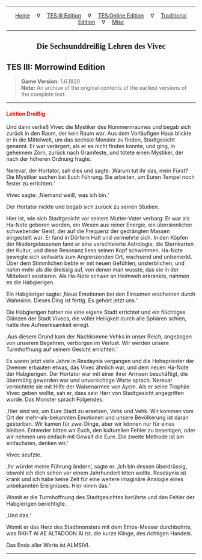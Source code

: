 
---

<!-- Jekyll Page Links -->

<center>
<a href="../../../../index.html">Home</a>
&emsp;&nabla;&emsp;
<a href="../../../index-tes3.html">TES:III Edition</a>
&emsp;&nabla;&emsp;
<a href="../../../index-teso.html">TES:Online Edition</a>
&emsp;&nabla;&emsp;
<a href="../../../index-traditional.html">Traditional Edition</a>
&emsp;&nabla;&emsp;
<a href="../../../index-misc.html">Misc</a>
</center>

<!-- Markdown Body Below: -->

---

<center>
<h2><span style="font-family:Georgia">Die Sechsunddreißig Lehren des Vivec</span></h2>
</center>

## TES III: Morrowind Edition

> __Game Version:__ 1.6.1820\
> __Note:__ An archive of the original contents of the earliest versions of the complete text.

---

#### <span style="color:red">Lektion Dreißig</span>

Und dann verließ Vivec die Mystiker des Nummernraumes und begab sich zurück in den Raum, der kein Raum war. Aus dem Vorläufigen Haus blickte er in die Mittelwelt, um das sechste Monster zu finden, Stadtgesicht genannt. Er war verärgert, als er es nicht finden konnte, und ging, in geheimem Zorn, zurück nach Gramfeste, und tötete einen Mystiker, der nach der höheren Ordnung fragte.

Nerevar, der Hortator, sah dies und sagte: ‚Warum tut ihr das, mein Fürst? Die Mystiker suchen bei Euch Führung. Sie arbeiten, um Euren Tempel noch fester zu errichten.‘

Vivec sagte: ‚Niemand weiß, was ich bin.‘

Der Hortator nickte und begab sich zurück zu seinen Studien.

Hier ist, wie sich Stadtgesicht vor seinem Mutter-Vater verbarg: Er war als Ha-Note geboren worden, ein Wesen aus reiner Energie, ein übersinnlicher schwebender Geist, der auf die Frequenz der gedrängten Massen eingestellt war. Er fand in Dörfern Halt und vermehrte sich. In den Köpfen der Niedergelassenen fand er eine verschleierte Astrologie, die Sternkarten der Kultur, und diese Resonanz liess seinen Kopf schwimmen. Ha-Note bewegte sich seitwärts zum Angrenzenden Ort, wachsend und unbemerkt. Über dem Stimmlichen bebte er mit neuen Gefühlen, unsterblichen, und nahm mehr als die dreissig auf, von denen man wusste, das sie in der Mittelwelt existieren. Als Ha-Note schwer an Heimweh erkrankte, nahmen es die Habgierigen.

Ein Habgieriger sagte: ‚Neue Emotionen bei den Einsamen erscheinen durch Wahnsinn. Dieses Ding ist fertig. Es gehört jetzt uns.‘

Die Habgierigen hatten nie eine eigene Stadt errichtet und ein flüchtiges Glänzen der Stadt Vivecs, die voller Heiligkeit durch alle Sphären schien, hatte ihre Aufmerksamkeit erregt.

‚Aus diesem Grund kam der Nachkomme Vehks in unser Reich, angezogen von unserem Begehren, verborgen im Verlust. Wir werden unsere Turmhoffnung auf seinem Gesicht errichten.‘

Es waren jetzt viele Jahre in Resdaynia vergangen und die Hohepriester der Dwemer erbauten etwas, das Vivec ähnlich war, und dem neuen Ha-Note der Habgierigen. Der Hortator war mit einer ihrer Armeen beschäftigt, die übermütig geworden war und unvorsichtige Worte sprach. Nerevar vernichtete sie mit Hilfe der Waisenarmee von Ayem. Als er seine Trophäe Vivec geben wollte, sah er, dass sein Herr von Stadtgesicht angegriffen wurde. Das Monster sprach Folgendes:

‚Hier sind wir, um Eure Stadt zu ersetzen, Vehk und Vehk. Wir kommen vom Ort der mehr-als-bekannten Emotionen und unsere Bevölkerung ist daran gestorben. Wir kamen für zwei Dinge, aber wir können nur für eines bleiben. Entweder bitten wir Euch, den kulturellen Fehler zu beseitigen, oder wir nehmen uns einfach mit Gewalt die Eure. Die zweite Methode ist am einfachsten, denken wir.‘

Vivec seufzte.

‚Ihr würdet meine Führung ändern‘, sagte er. ‚Ich bin dessen überdrüssig, obwohl ich dich schon vor einem Jahrhundert töten wollte. Resdaynia ist krank und ich habe keine Zeit für eine weitere imaginäre Analogie eines unbekannten Ereignisses. Hier nimm das.‘

Womit er die Turmhoffnung des Stadtgesichtes berührte und den Fehler der Habgierigen berichtigte.

‚Und das.‘

Womit er das Herz des Stadtmonsters mit dem Ethos-Messer durchbohrte, was RKHT AI AE ALTADOON AI ist, die kurze Klinge, des richtigen Handels.

Das Ende aller Worte ist ALMSIVI.

---
